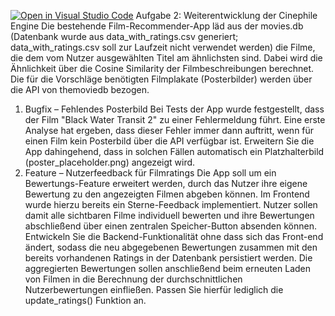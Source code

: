 [![Open in Visual Studio Code](https://classroom.github.com/assets/open-in-vscode-2e0aaae1b6195c2367325f4f02e2d04e9abb55f0b24a779b69b11b9e10269abc.svg)](https://classroom.github.com/online_ide?assignment_repo_id=19884068&assignment_repo_type=AssignmentRepo)
Aufgabe 2: Weiterentwicklung der Cinephile Engine
Die bestehende Film-Recommender-App läd aus der movies.db (Datenbank wurde aus data_with_ratings.csv generiert; data_with_ratings.csv soll zur Laufzeit nicht verwendet werden) die Filme, die dem vom Nutzer ausgewählten Titel am ähnlichsten sind. Dabei wird die Ähnlichkeit über die Cosine Similarity der Filmbeschreibungen berechnet. Die für die Vorschläge benötigten Filmplakate (Posterbilder) werden über die API von themoviedb bezogen.
1.	Bugfix – Fehlendes Posterbild
Bei Tests der App wurde festgestellt, dass der Film "Black Water Transit 2" zu einer Fehlermeldung führt. Eine erste Analyse hat ergeben, dass dieser Fehler immer dann auftritt, wenn für einen Film kein Posterbild über die API verfügbar ist. Erweitern Sie die App dahingehend, dass in solchen Fällen automatisch ein Platzhalterbild (poster_placeholder.png) angezeigt wird.
2.	Feature – Nutzerfeedback für Filmratings
Die App soll um ein Bewertungs-Feature erweitert werden, durch das Nutzer ihre eigene Bewertung zu den angezeigten Filmen abgeben können. Im Frontend wurde hierzu bereits ein Sterne-Feedback implementiert. Nutzer sollen damit alle sichtbaren Filme individuell bewerten und ihre Bewertungen abschließend über einen zentralen Speicher-Button absenden können. Entwickeln Sie die Backend-Funktionalität ohne dass sich das Front-end ändert, sodass die neu abgegebenen Bewertungen zusammen mit den bereits vorhandenen Ratings in der Datenbank persistiert werden. Die aggregierten Bewertungen sollen anschließend beim erneuten Laden von Filmen in die Berechnung der durchschnittlichen Nutzerbewertungen einfließen. Passen Sie hierfür lediglich die update_ratings() Funktion an.

